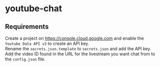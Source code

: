 # youtube-chat

## Requirements

Create a project on https://console.cloud.google.com and enable the `Youtube Data API v3` to create an API key.  
Rename the `secrets.json.template` to `secrets.json` and add the API key.  
Add the video ID found in the URL for the livestream you want chat from to the `config.json` file.
